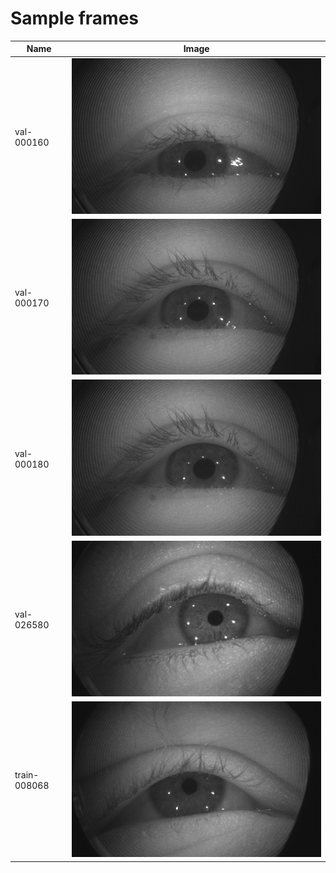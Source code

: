 # Sample frames

| Name | Image |
| --- | --- |
| val-000160 | ![val-000160-640wX400h.png](val-000160-640wX400h.png)  |
| val-000170 | ![val-000170-640wX400h.png](val-000170-640wX400h.png) |
| val-000180 | ![val-000180-640wX400h.png](val-000180-640wX400h.png) |
| val-026580 | ![validation-026580-640widthx400height.png](validation-026580-640widthx400height.png) |
| train-008068 | ![train-008068-640widthx400height.png](train-008068-640widthx400height.png)  |


